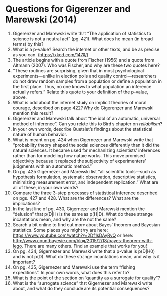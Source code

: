 
# Questions for Gigerenzer and Marewski (2014)

1. Gigerenzer and Marewski write that “The application of statistics to
  science is not a neutral act” (pg. 421). What does he mean (in broad
  terms) by this?
1. What is a p-value? Search the internet or other texts, and be as
  precise as you can. (https://xkcd.com/1478/)
1. The article begins with a quote from Fischer (1956) and a quote from
  Altmann (2007). Who was Fischer, and why are these two quotes here?
1. “These routines are surprising, given that in most psychological
  experiments—unlike in election polls and quality control—researchers
  do not draw random samples from a population or define a population
  in the first place. Thus, no one knows to what population an
  inference actually refers.” Relate this quote to your definition of
  the p-value, above.
1. What is odd about the internet study on implicit theories of moral
  courage, described on page 422? Why do Gigerenzer and Marewski
  mention this result?
1. Gigerenzer and Marewski talk about “the idol of an automatic,
  universal method of inference”. Can you relate this to Bird’s chapter
  on *reliabilism*?
1. In your own words, describe Quetelet’s findings about the statistical
  nature of human behavior.
1. What is meant on pg. 424 when Gigernezer and Marewski write that
  “probability theory shaped the social sciences differently than it
  did the natural sciences. It became used for mechanizing scientists’
  inferences rather than for modeling how nature works. This move
  promised objectivity because it replaced the subjectivity of
  experimenters’ judgments with an automatic method.”
1. On pg. 425 Gigernezer and Marewski list “all scientific tools—such as
  hypothesis formulation, systematic observation, descriptive
  statistics, minimizing measurement error, and independent
  replication.” What are all of these, in your own words?
1. Compare the three 3-step processes of statistical inference described
  on pgs. 427 and 428. What are the differences? What are the
  implications?
1. In the last line of pg. 430, Gigernezer and Marewski mention the
  “delusion” that p(D|H) is the same as p(H|D). What do these strange
  incantations mean, and why are the not the same?
1. Search a bit online to find out more about Bayes’ theorem and
  Bayesian statistics. Some places you might try are here:
  https://www.youtube.com/watch?v=2Df1sDAyRvQ or here:
  http://www.countbayesie.com/blog/2015/2/18/bayes-theorem-with-lego.
  There are many others. Find an example that works for you!
1. On pg. 434, Gigernezer and Marewski write that a p-value is p(D|H0)
  and is not p(D). What do these strange incantations mean, and why is
  it important?
1. On pg. 435, Gigernezer and Marewski use the term “fishing
  expeditions”. In your own words, what does this refer to?
1. What is the point of the section on “quantity as a surrogate for
  quality”?
1. What is the “surrogate science” that  Gigernezer and Marewski write
  about, and what do they conclude are its potential consequences?
